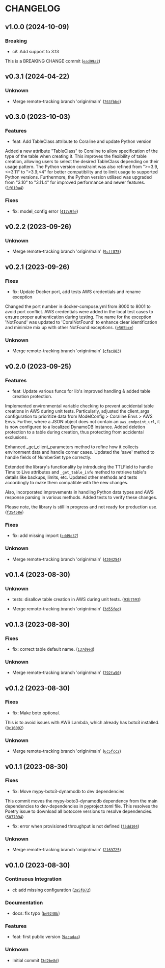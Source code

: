 # CHANGELOG


## v1.0.0 (2024-10-09)

### Breaking

* ci!: Add support to 3.13

This is a BREAKING CHANGE commit ([`ead99a2`](https://github.com/megalus/coraline/commit/ead99a22222b391fca2f983f476000707c66edca))


## v0.3.1 (2024-04-22)

### Unknown

* Merge remote-tracking branch 'origin/main' ([`763fbbd`](https://github.com/megalus/coraline/commit/763fbbd325751744cc589bf5b3d64244d60c09ba))


## v0.3.0 (2023-10-03)

### Features

* feat: Add TableClass attribute to Coraline and update Python version

Added a new attribute "TableClass" to Coraline to allow specification of the type of the table when creating it. This improves the flexibility of table creation, allowing users to select the desired TableClass depending on their usage pattern. The Python version constraint was also refined from ">=3.9,<=3.11" to ">3.9,<4" for better compatibility and to limit usage to supported Python versions. Furthermore, the Python version utilised was upgraded from "3.10" to "3.11.4" for improved performance and newer features. ([`1f010a4`](https://github.com/megalus/coraline/commit/1f010a4d7b340e58ba65c55b9b600ba841342664))

### Fixes

* fix: model_config error ([`417c9fe`](https://github.com/megalus/coraline/commit/417c9fe43a736d1997e6e6791ee0831a4e19ccf3))


## v0.2.2 (2023-09-26)

### Unknown

* Merge remote-tracking branch 'origin/main' ([`9cff875`](https://github.com/megalus/coraline/commit/9cff87511949fe0d498babab96cc6561a8816642))


## v0.2.1 (2023-09-26)

### Fixes

* fix: Update Docker port, add tests AWS credentials and rename exception

Changed the port number in docker-compose.yml from 8000 to 8001 to avoid port conflict. AWS credentials were added in the local test cases to ensure proper authentication during testing. The name for the exception 'NotFound' was updated to 'CoralNotFound' to enhance clear identification and minimize mix up with other NotFound exceptions. ([`e565bce`](https://github.com/megalus/coraline/commit/e565bcef49214eac021327f83ba1e1ab9c40f830))

### Unknown

* Merge remote-tracking branch 'origin/main' ([`cfac883`](https://github.com/megalus/coraline/commit/cfac883213b35da9abccf19dfef68676dc32e3d7))


## v0.2.0 (2023-09-25)

### Features

* feat: Update various funcs for lib's improved handling & added table creation protection.

Implemented environmental variable checking to prevent accidental table creations in AWS during unit tests. Particularly, adjusted the client_args configuration to prioritize data from ModelConfig > Coraline Envs > AWS Envs. Further, where a JSON object does not contain an `aws_endpoint_url`, it is now configured to a localized DynamoDB instance.
Added deletion protection to a table during creation, thus protecting from accidental exclusions.

Enhanced _get_client_parameters method to refine how it collects environment data and handle corner cases. Updated the 'save' method to handle fields of NumberSet type correctly.

Extended the library's functionality by introducing the TTLField to handle Time to Live attributes and `_get_table_info` method to retrieve table's details like backups, limits, etc. Updated other methods and tests accordingly to make them compatible with the new changes.

Also, incorporated improvements in handling Python data types and AWS response parsing in various methods. Added tests to verify these changes.

Please note, the library is still in progress and not ready for production use. ([`f35458e`](https://github.com/megalus/coraline/commit/f35458eeda8b46ed6d6a27cb4a801a2d57a9b599))

### Fixes

* fix: add missing import ([`cdd9d37`](https://github.com/megalus/coraline/commit/cdd9d378b4d0450e23c3c5cd4c37598ccb254321))

### Unknown

* Merge remote-tracking branch 'origin/main' ([`4204254`](https://github.com/megalus/coraline/commit/4204254dcd51b9952b5bd6ecb6d059dc6dd220a5))


## v0.1.4 (2023-08-30)

### Unknown

* tests: disallow table creation in AWS during unit tests. ([`93b7593`](https://github.com/megalus/coraline/commit/93b7593b37a501f0beeac32d55cc3a8dc6dbe8a2))

* Merge remote-tracking branch 'origin/main' ([`3d55fed`](https://github.com/megalus/coraline/commit/3d55fedb98bd31a5ad548a79904d95a49336c2cd))


## v0.1.3 (2023-08-30)

### Fixes

* fix: correct table default name. ([`137d9ed`](https://github.com/megalus/coraline/commit/137d9ed6d2c8cf24b585ab1543b23db0c4fa36a8))

### Unknown

* Merge remote-tracking branch 'origin/main' ([`792fa50`](https://github.com/megalus/coraline/commit/792fa50717de79ed4832fc4be750d5045c14818b))


## v0.1.2 (2023-08-30)

### Fixes

* fix: Make boto optional.

This is to avoid issues with AWS Lambda, which already has boto3 installed. ([`0c16092`](https://github.com/megalus/coraline/commit/0c1609295cd8b75455c22fa07c6c565edd648bfe))

### Unknown

* Merge remote-tracking branch 'origin/main' ([`6c5fcc2`](https://github.com/megalus/coraline/commit/6c5fcc21a203e9416e22105582247fe3cf386a3c))


## v0.1.1 (2023-08-30)

### Fixes

* fix: Move mypy-boto3-dynamodb to dev dependencies

This commit moves the mypy-boto3-dynamodb dependency from the main dependencies to dev-dependencies in pyproject.toml file. This resolves the Poetry issue to download all botocore versions to resolve dependencies. ([`5077094`](https://github.com/megalus/coraline/commit/5077094b3a2a58b164304d78c8ed86b606c76bdb))

* fix: error when provisioned throughput is not defined ([`f5dd104`](https://github.com/megalus/coraline/commit/f5dd1049084b1774e7d1fdafd8ae1c087ec7acd7))

### Unknown

* Merge remote-tracking branch 'origin/main' ([`2169725`](https://github.com/megalus/coraline/commit/2169725e04844cedf12c4336e60bf8061fc89ece))


## v0.1.0 (2023-08-30)

### Continuous Integration

* ci: add missing configuration ([`2a5f072`](https://github.com/megalus/coraline/commit/2a5f0720187d2e901bf35d7987f8acd3ecc03280))

### Documentation

* docs: fix typo ([`be9248b`](https://github.com/megalus/coraline/commit/be9248b6e6a32ae8671753656502dca98fd55e9e))

### Features

* feat: first public version ([`9acadaa`](https://github.com/megalus/coraline/commit/9acadaaa88d77229d58ad6171cb1fefd23015109))

### Unknown

* Initial commit ([`3d2be8d`](https://github.com/megalus/coraline/commit/3d2be8dd7a7b801aadebdb29d0584af5507bf68e))
